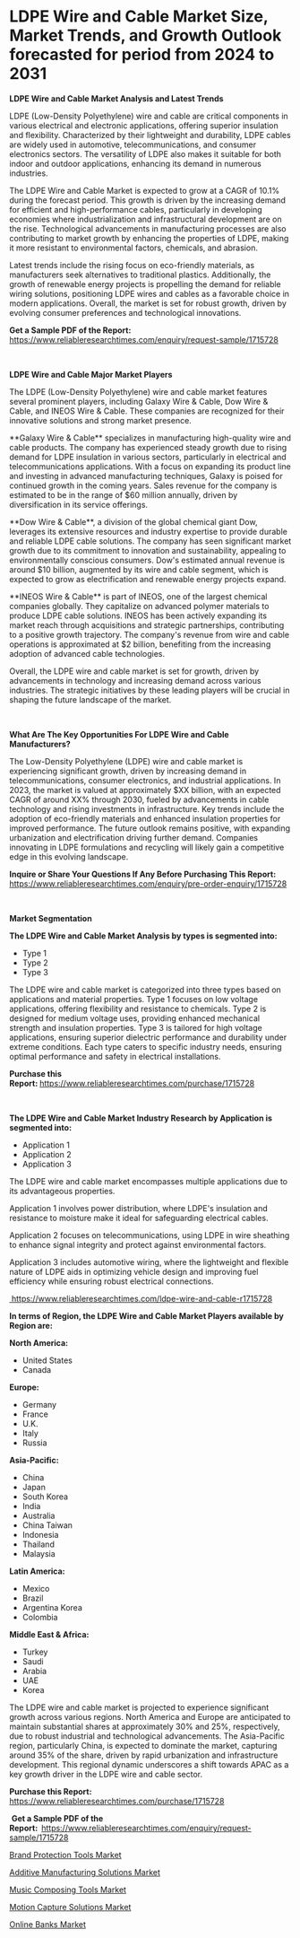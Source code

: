 <p><h1>LDPE Wire and Cable Market Size, Market Trends, and Growth Outlook forecasted for period from 2024 to 2031</h1></p><p><strong>LDPE Wire and Cable Market Analysis and Latest Trends</strong></p>
<p><p>LDPE (Low-Density Polyethylene) wire and cable are critical components in various electrical and electronic applications, offering superior insulation and flexibility. Characterized by their lightweight and durability, LDPE cables are widely used in automotive, telecommunications, and consumer electronics sectors. The versatility of LDPE also makes it suitable for both indoor and outdoor applications, enhancing its demand in numerous industries.</p><p>The LDPE Wire and Cable Market is expected to grow at a CAGR of 10.1% during the forecast period. This growth is driven by the increasing demand for efficient and high-performance cables, particularly in developing economies where industrialization and infrastructural development are on the rise. Technological advancements in manufacturing processes are also contributing to market growth by enhancing the properties of LDPE, making it more resistant to environmental factors, chemicals, and abrasion.</p><p>Latest trends include the rising focus on eco-friendly materials, as manufacturers seek alternatives to traditional plastics. Additionally, the growth of renewable energy projects is propelling the demand for reliable wiring solutions, positioning LDPE wires and cables as a favorable choice in modern applications. Overall, the market is set for robust growth, driven by evolving consumer preferences and technological innovations.</p></p>
<p><strong>Get a Sample PDF of the Report:&nbsp;</strong> <a href="https://www.reliableresearchtimes.com/enquiry/request-sample/1715728?utm_campaign=1612&utm_medium=2&utm_source=Github&utm_content=ia&utm_term=23102024&utm_id=ldpe-wire-and-cable">https://www.reliableresearchtimes.com/enquiry/request-sample/1715728</a></p>
<p>&nbsp;</p>
<p><strong>LDPE Wire and Cable Major Market Players</strong></p>
<p><p>The LDPE (Low-Density Polyethylene) wire and cable market features several prominent players, including Galaxy Wire & Cable, Dow Wire & Cable, and INEOS Wire & Cable. These companies are recognized for their innovative solutions and strong market presence.</p><p>**Galaxy Wire & Cable** specializes in manufacturing high-quality wire and cable products. The company has experienced steady growth due to rising demand for LDPE insulation in various sectors, particularly in electrical and telecommunications applications. With a focus on expanding its product line and investing in advanced manufacturing techniques, Galaxy is poised for continued growth in the coming years. Sales revenue for the company is estimated to be in the range of $60 million annually, driven by diversification in its service offerings.</p><p>**Dow Wire & Cable**, a division of the global chemical giant Dow, leverages its extensive resources and industry expertise to provide durable and reliable LDPE cable solutions. The company has seen significant market growth due to its commitment to innovation and sustainability, appealing to environmentally conscious consumers. Dow's estimated annual revenue is around $10 billion, augmented by its wire and cable segment, which is expected to grow as electrification and renewable energy projects expand.</p><p>**INEOS Wire & Cable** is part of INEOS, one of the largest chemical companies globally. They capitalize on advanced polymer materials to produce LDPE cable solutions. INEOS has been actively expanding its market reach through acquisitions and strategic partnerships, contributing to a positive growth trajectory. The company's revenue from wire and cable operations is approximated at $2 billion, benefiting from the increasing adoption of advanced cable technologies.</p><p>Overall, the LDPE wire and cable market is set for growth, driven by advancements in technology and increasing demand across various industries. The strategic initiatives by these leading players will be crucial in shaping the future landscape of the market.</p></p>
<p>&nbsp;</p>
<p><strong>What Are The Key Opportunities For LDPE Wire and Cable Manufacturers?</strong></p>
<p><p>The Low-Density Polyethylene (LDPE) wire and cable market is experiencing significant growth, driven by increasing demand in telecommunications, consumer electronics, and industrial applications. In 2023, the market is valued at approximately $XX billion, with an expected CAGR of around XX% through 2030, fueled by advancements in cable technology and rising investments in infrastructure. Key trends include the adoption of eco-friendly materials and enhanced insulation properties for improved performance. The future outlook remains positive, with expanding urbanization and electrification driving further demand. Companies innovating in LDPE formulations and recycling will likely gain a competitive edge in this evolving landscape.</p></p>
<p><strong>Inquire or Share Your Questions If Any Before Purchasing This Report:</strong> <a href="https://www.reliableresearchtimes.com/enquiry/pre-order-enquiry/1715728?utm_campaign=1612&utm_medium=2&utm_source=Github&utm_content=ia&utm_term=23102024&utm_id=ldpe-wire-and-cable">https://www.reliableresearchtimes.com/enquiry/pre-order-enquiry/1715728</a></p>
<p>&nbsp;</p>
<p><strong>Market Segmentation</strong></p>
<p><strong>The LDPE Wire and Cable Market Analysis by types is segmented into:</strong></p>
<p><ul><li>Type 1</li><li>Type 2</li><li>Type 3</li></ul></p>
<p><p>The LDPE wire and cable market is categorized into three types based on applications and material properties. Type 1 focuses on low voltage applications, offering flexibility and resistance to chemicals. Type 2 is designed for medium voltage uses, providing enhanced mechanical strength and insulation properties. Type 3 is tailored for high voltage applications, ensuring superior dielectric performance and durability under extreme conditions. Each type caters to specific industry needs, ensuring optimal performance and safety in electrical installations.</p></p>
<p><strong>Purchase this Report:&nbsp;</strong><a href="https://www.reliableresearchtimes.com/purchase/1715728?utm_campaign=1612&utm_medium=2&utm_source=Github&utm_content=ia&utm_term=23102024&utm_id=ldpe-wire-and-cable">https://www.reliableresearchtimes.com/purchase/1715728</a></p>
<p>&nbsp;</p>
<p><strong>The LDPE Wire and Cable Market Industry Research by Application is segmented into:</strong></p>
<p><ul><li>Application 1</li><li>Application 2</li><li>Application 3</li></ul></p>
<p><p>The LDPE wire and cable market encompasses multiple applications due to its advantageous properties. </p><p>Application 1 involves power distribution, where LDPE's insulation and resistance to moisture make it ideal for safeguarding electrical cables. </p><p>Application 2 focuses on telecommunications, using LDPE in wire sheathing to enhance signal integrity and protect against environmental factors. </p><p>Application 3 includes automotive wiring, where the lightweight and flexible nature of LDPE aids in optimizing vehicle design and improving fuel efficiency while ensuring robust electrical connections.</p></p>
<p><a href="https://www.reliableresearchtimes.com/ldpe-wire-and-cable-r1715728?utm_campaign=1612&utm_medium=2&utm_source=Github&utm_content=ia&utm_term=23102024&utm_id=ldpe-wire-and-cable">&nbsp;https://www.reliableresearchtimes.com/ldpe-wire-and-cable-r1715728</a></p>
<p><strong>In terms of Region, the LDPE Wire and Cable Market Players available by Region are:</strong></p>
<p>
    <p> <strong> North America: </strong>
        <ul>
            <li>United States</li>
            <li>Canada</li>
        </ul>
        </p> 
    <p> <strong> Europe: </strong>
        <ul>
            <li>Germany</li>
            <li>France</li>
            <li>U.K.</li>
            <li>Italy</li>
            <li>Russia</li>
        </ul>
        </p> 
    <p> <strong> Asia-Pacific: </strong>
        <ul>
            <li>China</li>
            <li>Japan</li>
            <li>South Korea</li>
            <li>India</li>
            <li>Australia</li>
            <li>China Taiwan</li>
            <li>Indonesia</li>
            <li>Thailand</li>
            <li>Malaysia</li>
        </ul>
        </p> 
    <p> <strong> Latin America: </strong>
        <ul>
            <li>Mexico</li>
            <li>Brazil</li>
            <li>Argentina Korea</li>
            <li>Colombia</li>
        </ul>
        </p> 
    <p> <strong> Middle East & Africa: </strong>
        <ul>
            <li>Turkey</li>
            <li>Saudi</li>
            <li>Arabia</li>
            <li>UAE</li>
            <li>Korea</li>
        </ul>
    </p>
    </p>
<p><p>The LDPE wire and cable market is projected to experience significant growth across various regions. North America and Europe are anticipated to maintain substantial shares at approximately 30% and 25%, respectively, due to robust industrial and technological advancements. The Asia-Pacific region, particularly China, is expected to dominate the market, capturing around 35% of the share, driven by rapid urbanization and infrastructure development. This regional dynamic underscores a shift towards APAC as a key growth driver in the LDPE wire and cable sector.</p></p>
<p><strong>Purchase this Report: </strong><a href="https://www.reliableresearchtimes.com/purchase/1715728?utm_campaign=1612&utm_medium=2&utm_source=Github&utm_content=ia&utm_term=23102024&utm_id=ldpe-wire-and-cable">https://www.reliableresearchtimes.com/purchase/1715728</a></p>
<p>&nbsp;<strong>Get a Sample PDF of the Report:&nbsp;&nbsp;</strong><a href="https://www.reliableresearchtimes.com/enquiry/request-sample/1715728?utm_campaign=1612&utm_medium=2&utm_source=Github&utm_content=ia&utm_term=23102024&utm_id=ldpe-wire-and-cable">https://www.reliableresearchtimes.com/enquiry/request-sample/1715728</a></p>
<p><strong></strong></p>
<p><p><a href="https://www.linkedin.com/pulse/brand-protection-tools-market-penetration-strategies-untapped-ft7se?utm_campaign=1612&utm_medium=2&utm_source=Github&utm_content=ia&utm_term=23102024&utm_id=ldpe-wire-and-cable">Brand Protection Tools Market</a></p><p><a href="https://www.linkedin.com/pulse/emerging-trends-additive-manufacturing-solutions-market-mhioe?utm_campaign=1612&utm_medium=2&utm_source=Github&utm_content=ia&utm_term=23102024&utm_id=ldpe-wire-and-cable">Additive Manufacturing Solutions Market</a></p><p><a href="https://www.linkedin.com/pulse/global-music-composing-tools-market-sector2024-2031-metrics-nc2ue?utm_campaign=1612&utm_medium=2&utm_source=Github&utm_content=ia&utm_term=23102024&utm_id=ldpe-wire-and-cable">Music Composing Tools Market</a></p><p><a href="https://www.linkedin.com/pulse/motion-capture-solutions-market-share-size-trends-industry-zcdde?utm_campaign=1612&utm_medium=2&utm_source=Github&utm_content=ia&utm_term=23102024&utm_id=ldpe-wire-and-cable">Motion Capture Solutions Market</a></p><p><a href="https://www.linkedin.com/pulse/emerging-technologies-reshaping-online-banks-market-impact-wsume?utm_campaign=1612&utm_medium=2&utm_source=Github&utm_content=ia&utm_term=23102024&utm_id=ldpe-wire-and-cable">Online Banks Market</a></p></p>